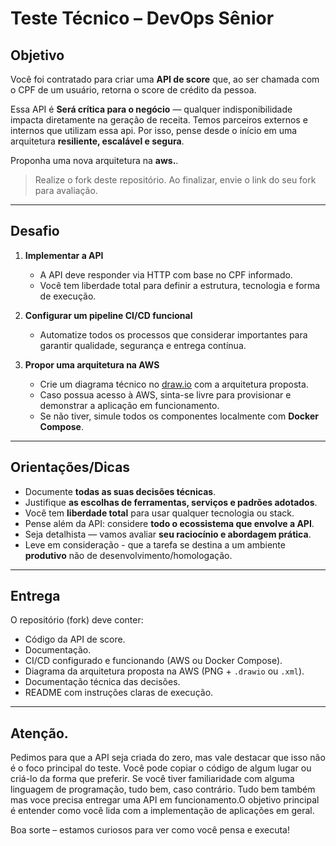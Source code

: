 # Teste Técnico – DevOps Sênior

## Objetivo

Você foi contratado para criar uma **API de score** que, ao ser chamada com o CPF de um usuário, retorna o score de crédito da pessoa.

Essa API é **Será crítica para o negócio** — qualquer indisponibilidade impacta diretamente na geração de receita. Temos parceiros externos e internos que utilizam essa api. Por isso, pense desde o início em uma arquitetura **resiliente, escalável e segura**.

Proponha uma nova arquitetura na **aws.**.
> Realize o fork deste repositório. Ao finalizar, envie o link do seu fork para avaliação.

---

## Desafio

1. **Implementar a API**  
   - A API deve responder via HTTP com base no CPF informado.
   - Você tem liberdade total para definir a estrutura, tecnologia e forma de execução.

2. **Configurar um pipeline CI/CD funcional**  
   - Automatize todos os processos que considerar importantes para garantir qualidade, segurança e entrega contínua.

3. **Propor uma arquitetura na AWS**  
   - Crie um diagrama técnico no [draw.io](https://draw.io) com a arquitetura proposta.
   - Caso possua acesso à AWS, sinta-se livre para provisionar e demonstrar a aplicação em funcionamento.
   - Se não tiver, simule todos os componentes localmente com **Docker Compose**.

---

## Orientações/Dicas

- Documente **todas as suas decisões técnicas**.
- Justifique **as escolhas de ferramentas, serviços e padrões adotados**.
- Você tem **liberdade total** para usar qualquer tecnologia ou stack.
- Pense além da API: considere **todo o ecossistema que envolve a API**.
- Seja detalhista — vamos avaliar **seu raciocínio e abordagem prática**.
- Leve em consideração - que a tarefa se destina a um ambiente **produtivo** não de desenvolvimento/homologação.


---

## Entrega

O repositório (fork) deve conter:

- Código da API de score.
- Documentação.
- CI/CD configurado e funcionando (AWS ou Docker Compose).
- Diagrama da arquitetura proposta na AWS (PNG + `.drawio` ou `.xml`).
- Documentação técnica das decisões.
- README com instruções claras de execução.

---

## Atenção.
Pedimos para que a API seja criada do zero, mas vale destacar que isso não é o foco principal do teste. Você pode copiar o código de algum lugar ou criá-lo da forma que preferir. Se você tiver familiaridade com alguma linguagem de programação, tudo bem, caso contrário. Tudo bem também mas voce precisa entregar uma API em funcionamento.O objetivo principal é entender como você lida com a implementação de aplicações em geral.

Boa sorte – estamos curiosos para ver como você pensa e executa!

